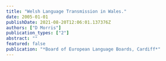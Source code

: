 ```yaml
---
title: "Welsh Language Transmission in Wales."
date: 2005-01-01
publishDate: 2021-08-20T12:06:01.137376Z
authors: ["D Morris"]
publication_types: ["2"]
abstract: ""
featured: false
publication: "*Board of European Language Boards, Cardiff*"
---
```


